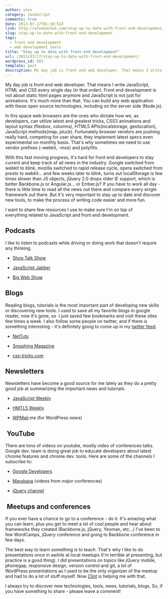 ```yaml
---
author: alex
category: JavaScript
comments: true
date: 2013-07-17T01:38:52Z
link: http://alexbachuk.com/stay-up-to-date-with-front-end-development/
slug: stay-up-to-date-with-front-end-development
tags:
  - front end development
  - web development tools
title: "Stay up to date with front-end development"
url: /2013/07/17/stay-up-to-date-with-front-end-development/
wordpress_id: 583
template: post
description: My day job is front end web developer. That means I write JavaScript, HTML and CSS every single day (in that order). Front end development is not about static html pages anymore and JavaScript is not just for animations. It's much more than that. You can build any web application with these open source technologies, including on the server side (Node.js).
---
```


My day job is front end web developer. That means I write JavaScript, HTML and CSS every single day (in that order). Front end development is not about static html pages anymore and JavaScript is not just for animations. It's much more than that. You can build any web application with these open source technologies, including on the server side (Node.js).

In this space web browsers are the ones who dictate how we, as developers, can utilize latest and greatest tricks, CSS3 animations and layout syntax (flexbox, columns), HTML5 APIs(localstorage, geolocation), JavaScript methods(map, pluck). Fortunately browser vendors are pushing really hard, competing for user share, they implement latest specs even experimental on monthly basis. That's why sometimes we need to use vendor prefixes (-webkit, -moz) and polyfills.

With this fast moving progress, it's hard for front end developers to stay current and keep track of all news in the industry. Google switched from webkit to blink, mozilla switched to rapid release cycle, opera switched from presto to webkit... and few weeks later to blink, turns out localStorage is few times slower than JS objects, jQuery 2.0 drops older IE support, which is better Backbone.js or Angular.js... or Ember.js? If you have to work all day - there is little time to read all the news out there and compare every single framework out there. But it's very important to stay up to date and discover new tools, to make the process of writing code easier and more fun.

I want to share few resources I use to make sure I'm on top of everything related to JavaScript and front end development.

## Podcasts

I like to listen to podcasts while driving or doing work that doesn't require any thinking.

- [Shop Talk Show](http://shoptalkshow.com/)

- [JavaScript Jabber](http://javascriptjabber.com/)

- [Big Web Show](http://5by5.tv/bigwebshow)

## Blogs

Reading blogs, tutorials is the most important part of developing new skills or discovering new tools. I used to save all my favorite blogs in google reader, now it's gone, so  I just saved few bookmarks and visit these sites few times a week. I also follow some people on twitter, and if there is something interesting - it's definitely going to come up in my [twitter feed](https://twitter.com/netxm).

- [NetTuts](http://net.tutsplus.com/)

- [Smashing Magazine](http://www.smashingmagazine.com/)

- [css-tricks.com](http://css-tricks.com/)

## Newsletters

Newsletters have become a good source for me lately as they do a pretty good job at summarizing the important news and tutorials.

- [JavaScript Weekly](http://javascriptweekly.com/)

- [HMTL5 Weekly](http://html5weekly.com/)

- [WPMail](http://wpmail.me/).me (for WordPress news)

##  YouTube

There are tons of videos on youtube, mostly video of conferences talks. Google dev. team is doing great job to educate developers about latest chrome features and chrome dev. tools. Here are some of the channels I subscribe to:

- [Google Developers](http://www.youtube.com/user/GoogleDevelopers)

- [Marakana](http://www.youtube.com/user/MarakanaTechTV) (videos from major conferences)

- [jQuery channel](http://www.youtube.com/user/jquery)

##  Meetups and conferences

If you ever have a chance to go to a conference - do it. It's amazing what you can learn, plus you get to meet a lot of cool people and hear about frameworks they created (Backbone.js, jQuery, Yeoman, etc...) I've been to few WordCamps, jQuery conference and going to Backbone conference in few days.

The best way to learn something is to teach. That's why I like to do presentations once in awhile at local meetups (I'm terrible at presenting, but practice is a good thing). I did presentations on topics like jQuery mobile, phonegap, responsive design, version control and git, a lot of WordPress presentations as I used to be the only organizer of the meetup and had to do a lot of stuff myself. Now [Clint](http://clintonwarren.com/) is helping me with that.

I always try to discover new technologies, tools, news, tutorials, blogs. So, if you have something to share - please leave a comment!
